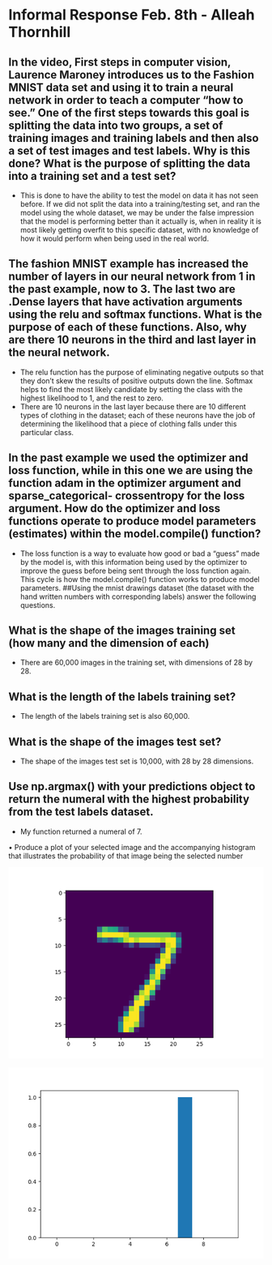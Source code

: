 # Informal Response Feb. 8th - Alleah Thornhill

## In the video, First steps in computer vision, Laurence Maroney introduces us to the Fashion MNIST data set and using it to train a neural network in order to teach a computer “how to see.” One of the first steps towards this goal is splitting the data into two groups, a set of training images and training labels and then also a set of test images and test labels. Why is this done? What is the purpose of splitting the data into a training set and a test set?
-	This is done to have the ability to test the model on data it has not seen before. If we did not split the data into a training/testing set, and ran the model using the whole dataset, we may be under the false impression that the model is performing better than it actually is, when in reality it is most likely getting overfit to this specific dataset, with no knowledge of how it would perform when being used in the real world.

## The fashion MNIST example has increased the number of layers in our neural network from 1 in the past example, now to 3. The last two are .Dense layers that have activation arguments using the relu and softmax functions. What is the purpose of each of these functions. Also, why are there 10 neurons in the third and last layer in the neural network.
-	The relu function has the purpose of eliminating negative outputs so that they don’t skew the results of positive outputs down the line. Softmax helps to find the most likely candidate by setting the class with the highest likelihood to 1, and the rest to zero.
-	There are 10 neurons in the last layer because there are 10 different types of clothing in the dataset; each of these neurons have the job of determining the likelihood that a piece of clothing falls under this particular class.
## In the past example we used the optimizer and loss function, while in this one we are using the function adam in the optimizer argument and sparse_categorical- crossentropy for the loss argument. How do the optimizer and loss functions operate to produce model parameters (estimates) within the model.compile() function?
-	The loss function is a way to evaluate how good or bad a “guess” made by the model is, with this information being used by the optimizer to improve the guess before being sent through the loss function again. This cycle is how the model.compile() function works to produce model parameters.
##Using the mnist drawings dataset (the dataset with the hand written numbers with corresponding labels) answer the following questions.
## What is the shape of the images training set (how many and the dimension of each)
-	There are 60,000 images in the training set, with dimensions of 28 by 28.
## What is the length of the labels training set?
-	The length of the labels training set is also 60,000.
## What is the shape of the images test set?
-	The shape of the images test set is 10,000, with 28 by 28 dimensions.

## Use np.argmax() with your predictions object to return the numeral with the highest probability from the test labels dataset.
  
  - My function returned a numeral of 7.

•	Produce a plot of your selected image and the accompanying histogram that illustrates the probability of that image being the selected number


![](Figure_1.png)

![](histogram_1.png)
